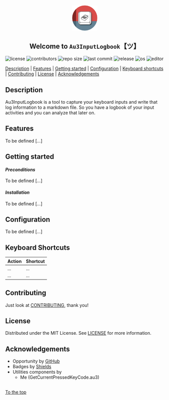 #####

<p align="center">
    <img src="images/icon.png" width="80" />
    <h2 align="center">Welcome to <code>Au3InputLogbook</code>【ツ】</h2>
</p>

![license](https://img.shields.io/badge/license-MIT-ff69b4.svg?style=flat-square&logo=spdx)
![contributors](https://img.shields.io/github/contributors/Sven-Seyfert/Au3InputLogbook.svg?style=flat-square&logo=github)
![repo size](https://img.shields.io/github/repo-size/Sven-Seyfert/Au3InputLogbook.svg?style=flat-square&logo=github)
![last commit](https://img.shields.io/github/last-commit/Sven-Seyfert/Au3InputLogbook.svg?style=flat-square&logo=github)
![release](https://img.shields.io/github/release/Sven-Seyfert/Au3InputLogbook.svg?style=flat-square&logo=github)
![os](https://img.shields.io/badge/os-windows-yellow.svg?style=flat-square&logo=windows)
![editor](https://img.shields.io/badge/editor-VSCode-blueviolet.svg?style=flat-square&logo=visual-studio-code)

[Description](#description) | [Features](#features) | [Getting started](#getting-started) | [Configuration](#configuration) | [Keyboard shortcuts](#keyboard-shortcuts) | [Contributing](#contributing) | [License](#license) | [Acknowledgements](#acknowledgements)

## Description

Au3InputLogbook is a tool to capture your keyboard inputs and write that log information to a markdown file. So you have a logbook of your input activities and you can analyze that later on.

## Features

To be defined [...]

## Getting started

#### *Preconditions*

To be defined [...]

#### *Installation*

To be defined [...]

## Configuration

To be defined [...]

## Keyboard Shortcuts

| Action | Shortcut |
| :---   | :---     |
| ...    | ...      |
| ...    | ...      |

## Contributing

Just look at [CONTRIBUTING](https://github.com/Sven-Seyfert/Au3InputLogbook/blob/main/docs/CONTRIBUTING.md), thank you!

## License

Distributed under the MIT License. See [LICENSE](https://github.com/Sven-Seyfert/Au3InputLogbook/blob/main/LICENSE.md) for more information.

## Acknowledgements

- Opportunity by [GitHub](https://github.com)
- Badges by [Shields](https://shields.io)
- Utilities components by
  - Me (GetCurrentPressedKeyCode.au3)

##

[To the top](#)
